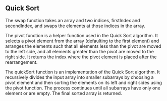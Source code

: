 ## Quick Sort

The swap function takes an array and two indices, firstIndex and secondIndex, and swaps the elements at those indices in the array.

The pivot function is a helper function used in the Quick Sort algorithm. It selects a pivot element from the array (defaulting to the first element) and arranges the elements such that all elements less than the pivot are moved to the left side, and all elements greater than the pivot are moved to the right side. It returns the index where the pivot element is placed after the rearrangement.

The quickSort function is an implementation of the Quick Sort algorithm. It recursively divides the input array into smaller subarrays by choosing a pivot element and then sorting the elements on its left and right sides using the pivot function. The process continues until all subarrays have only one element or are empty. The final sorted array is returned.